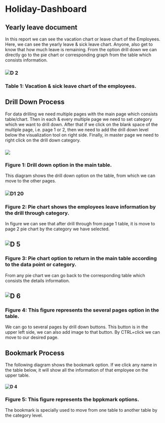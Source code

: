 # Holiday-Dashboard
## Yearly leave document
In this report we can see the vacation chart or leave chart of the Employees. Here, we can see the yearly leave & sick leave chart. Anyone, also get to know that how much leave is remaining. 
From the option drill down we can directly go to the pie chart or corresponding graph from the table which consists information.
### ![D 2](https://user-images.githubusercontent.com/80387652/110642416-e917b300-81aa-11eb-93df-99e7886a8bc6.png)
### Table 1: Vacation & sick leave chart of the employees. 
## Drill Down Process
For data drilling we need multiple pages with the main page which consists table/chart. Then in each & every multiple page we need to set category which we want to drill down. After that if we click on the blank space of the multiple page, i.e. page 1 or 2, then we need to add the drill down level below the visualization tool on right side. Finally, in master page we need to right click on the drill down category. 
### ![](https://user-images.githubusercontent.com/80387652/110650489-7f9ba280-81b2-11eb-8fbf-b7a9f7fd0dd2.png)
### Figure 1: Drill down option in the main table.
This diagram shows the drill down option on the table, from which we can move to the other pages. 
### ![D1 20](https://user-images.githubusercontent.com/80387652/110638156-1ca40e80-81a6-11eb-8d2d-52ada0e6cd3b.png)
### Figure 2: Pie chart shows the employees leave information by the drill through category. 
In figure we can see that after drill through from page 1 table, it is move to page 2 pie chart by the category we have selected.
## ![D 5](https://user-images.githubusercontent.com/80387652/110654334-f38b7a00-81b5-11eb-8f89-5bf5c4d59086.jpg)
### Figure 3: Pie chart option to return in the main table according to the data point or category.
From any pie chart we can go back to the corresponding table which consists the details information.
## ![D 6](https://user-images.githubusercontent.com/80387652/110655513-06527e80-81b7-11eb-9341-a402067fb09f.jpg)
### Figure 4: This figure represents the several pages option in the table. 
We can go to several pages by drill down buttons. This button is in the upper left side, we can also add image to that button. By CTRL+click we can move to our desired page.
## Bookmark Process
The following diagram shows the bookmark option. If we click any name in the table below, it will show all the information of that employee on the upper table.
#### ![D 4](https://user-images.githubusercontent.com/80387652/110653412-22552080-81b5-11eb-8542-269e684bc23e.png)
### Figure 5: This figure represents the bppkmark options.
The bookmark is specially used to move from one table to another table by the category level.
